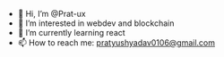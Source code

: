 - 👋 Hi, I’m @Prat-ux
- 👀 I’m interested in webdev and blockchain
- 🌱 I’m currently learning react
- 📫 How to reach me: pratyushyadav0106@gmail.com

<!---
Prat-ux/Prat-ux is a ✨ special ✨ repository because its `README.md` (this file) appears on your GitHub profile.
You can click the Preview link to take a look at your changes.
--->
